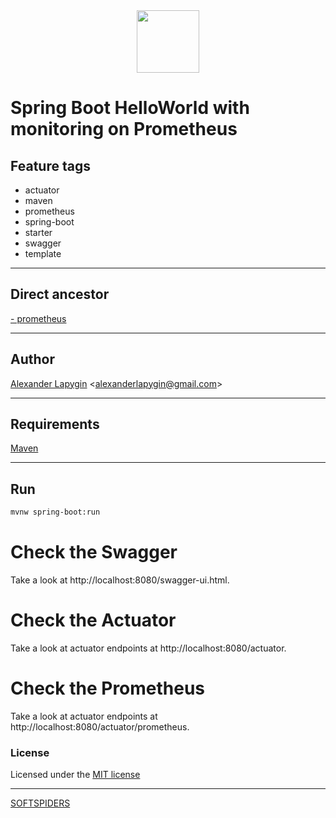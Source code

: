 <div align="center">
    <a href="https://github.com/softspiders/softspiders">
      <img src="https://avatars.githubusercontent.com/u/47006425?v=4"width="100" height="100"/>
    </a>
</div> 

# Spring Boot HelloWorld with monitoring on Prometheus


## Feature tags

- actuator
- maven
- prometheus
- spring-boot
- starter
- swagger
- template

---

## Direct ancestor

[- prometheus](https://github.com/AlexanderLapygin/spring-boot-actuator#readme)

---

## Author

[Alexander Lapygin](https://github.com/AlexanderLapygin) <<alexanderlapygin@gmail.com>>

---

## Requirements

[Maven](https://maven.apache.org/)

---

## Run

```sh
mvnw spring-boot:run
```

# Check the Swagger

Take a look at http://localhost:8080/swagger-ui.html.

# Check the Actuator

Take a look at actuator endpoints at http://localhost:8080/actuator.

# Check the Prometheus

Take a look at actuator endpoints at http://localhost:8080/actuator/prometheus.

### License

Licensed under the [MIT license](./LICENSE)

---

[SOFTSPIDERS](https://github.com/softspiders/softspiders)
